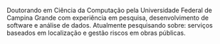 Doutorando em Ciência da Computação pela Universidade Federal de Campina Grande com experiência em pesquisa, desenvolvimento de software e análise de dados. Atualmente pesquisando sobre: serviços baseados em localização e gestão riscos em obras públicas.
